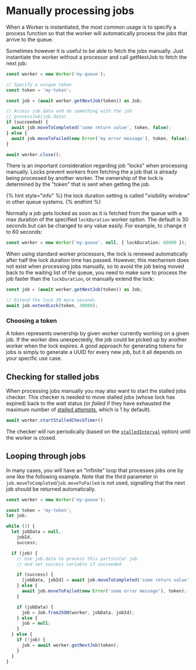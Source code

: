 # Manually processing jobs

When a Worker is instantiated, the most common usage is to specify a process function so that the worker will automatically process the jobs that arrive to the queue.

Sometimes however it is useful to be able to fetch the jobs manually. Just instantiate the worker without a processor and call getNextJob to fetch the next job:

```typescript
const worker = new Worker('my-queue');

// Specify a unique token
const token = 'my-token';

const job = (await worker.getNextJob(token)) as Job;

// Access job.data and do something with the job
// processJob(job.data)
if (succeeded) {
  await job.moveToCompleted('some return value', token, false);
} else {
  await job.moveToFailed(new Error('my error message'), token, false);
}

await worker.close();
```

There is an important consideration regarding job "locks" when processing manually. Locks prevent workers from fetching the a job that is already being processed by  another worker. The ownership of the lock is determined by the "token" that is sent when getting the job.

{% hint style="info" %}
the lock duration setting is called "visibility window" in other queue systems.
{% endhint %}

Normally a job gets locked as soon as it is fetched from the queue with a max duration of the specified `lockDuration` worker option. The default is 30 seconds but can be changed to any value easily. For example, to change it to 60 seconds:

```typescript
const worker = new Worker('my-queue', null, { lockDuration: 60000 });
```

When using standard worker processors, the lock is renewed automatically after half the lock duration time has passed. However, this mechanism does not exist when processing jobs manually, so to avoid the job being moved back to the waiting list of the queue,
you need to make sure to process the job faster than the `lockDuration`, or manually extend the lock:

```typescript
const job = (await worker.getNextJob(token)) as Job;

// Extend the lock 30 more seconds
await job.extendLock(token, 30000);
```

### Choosing a token

A token represents ownership by given worker currently working on a given job. If the worker dies unexpectedly, the job could be picked up by another worker when the lock expires. A good approach for generating tokens for jobs is simply to generate a UUID for every new job, but it all depends on your specific use case.

## Checking for stalled jobs

When processing jobs manually you may also want to start the stalled jobs checker. This checker is needed to move stalled jobs (whose lock has expired) back to the _wait_ status (or _failed_ if they have exhausted the maximum number of [stalled attempts](https://api.docs.bullmq.io/interfaces/v5.WorkerOptions.html#maxStalledCount), which is 1 by default).

```typescript
await worker.startStalledCheckTimer()
```

The checker will run periodically (based on the [`stalledInterval`](https://api.docs.bullmq.io/interfaces/v5.WorkerOptions.html#stalledInterval) option) until the worker is closed.

## Looping through jobs

In many cases, you will have an "infinite" loop that processes jobs one by one like the following example. Note that the third parameter in `job.moveToCompleted`/`job.moveToFailed` is not used, signalling that the next job should be returned automatically.

```typescript
const worker = new Worker('my-queue');

const token = 'my-token';
let job;

while (1) {
  let jobData = null,
    jobId,
    success;

  if (job) {
    // Use job.data to process this particular job.
    // and set success variable if succeeded

    if (success) {
      [jobData, jobId] = await job.moveToCompleted('some return value', token);
    } else {
      await job.moveToFailed(new Error('some error message'), token);
    }

    if (jobData) {
      job = Job.fromJSON(worker, jobData, jobId);
    } else {
      job = null;
    }
  } else {
    if (!job) {
      job = await worker.getNextJob(token);
    }
  }
}
```
